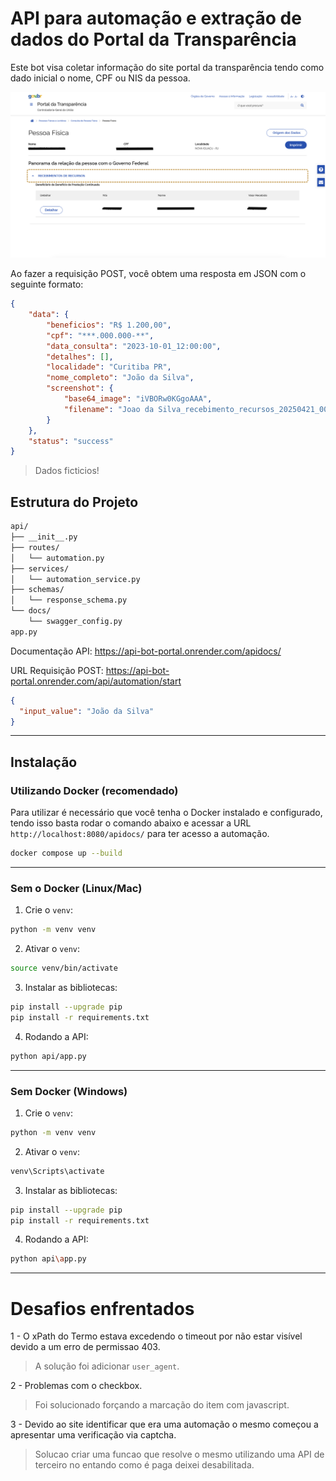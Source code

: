 # API para automação e extração de dados do Portal da Transparência

Este bot visa coletar informação do site portal da transparência tendo como dado inicial o nome, CPF ou NIS da pessoa. 

![Portal da Transparencia](./assets/img/image.png)

Ao fazer a requisição POST, você obtem uma resposta em JSON com o seguinte formato:

```json
{
    "data": {
        "beneficios": "R$ 1.200,00",
        "cpf": "***.000.000-**",
        "data_consulta": "2023-10-01_12:00:00",
        "detalhes": [],
        "localidade": "Curitiba PR",
        "nome_completo": "João da Silva",
        "screenshot": {
            "base64_image": "iVBORw0KGgoAAA",
            "filename": "Joao da Silva_recebimento_recursos_20250421_003506.png"
        }
    },
    "status": "success"
}
```

> Dados ficticios!

## Estrutura do Projeto

```bash
api/
├── __init__.py
├── routes/
│   └── automation.py
├── services/
│   └── automation_service.py
├── schemas/
│   └── response_schema.py
└── docs/
    └── swagger_config.py
app.py
```

Documentação API: https://api-bot-portal.onrender.com/apidocs/

URL Requisição POST: https://api-bot-portal.onrender.com/api/automation/start
```json
{
  "input_value": "João da Silva"
}
```

---

## Instalação

### Utilizando Docker (recomendado)
Para utilizar é necessário que você tenha o Docker instalado e configurado, tendo isso basta rodar o comando abaixo e acessar a URL `http://localhost:8080/apidocs/` para ter acesso a automação.

```bash
docker compose up --build
```

---

### Sem o Docker (Linux/Mac)

1. Crie o `venv`:

```bash
python -m venv venv
```

2. Ativar o `venv`:

```bash
source venv/bin/activate
```

3. Instalar as bibliotecas:

```bash
pip install --upgrade pip
pip install -r requirements.txt
```

4. Rodando a API:

```bash
python api/app.py
```

---

### Sem Docker (Windows)


1. Crie o `venv`:

```bash
python -m venv venv
```

2. Ativar o `venv`:

```bash
venv\Scripts\activate
```

3. Instalar as bibliotecas:

```bash
pip install --upgrade pip
pip install -r requirements.txt
```

4. Rodando a API:

```bash
python api\app.py
```

---

# Desafios enfrentados

1 - O xPath do Termo estava excedendo o timeout por não estar visível devido a um erro de permissao 403.
> A solução foi adicionar `user_agent`.

2 - Problemas com o checkbox.
> Foi solucionado forçando a marcação do item com javascript.

3 - Devido ao site identificar que era uma automação o mesmo começou a apresentar uma verificação via captcha.
> Solucao criar uma funcao que resolve o mesmo utilizando uma API de terceiro no entando como é paga deixei desabilitada.
